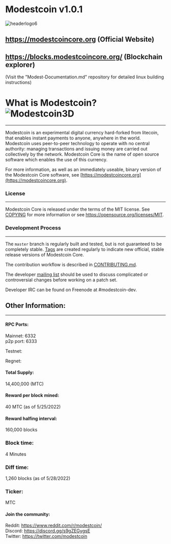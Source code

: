 Modestcoin v1.0.1
=====================================
![headerlogo6](https://user-images.githubusercontent.com/99905005/170703840-e75ace8d-13f8-474c-bc5d-3ff17ec823a6.png)
## https://modestcoincore.org (Official Website)
## https://blocks.modestcoincore.org/ (Blockchain explorer)                                                       
                                                                             

(Visit the "Modest-Documentation.md" repository for detailed linux building instructions)

# What is Modestcoin? ![Modestcoin3D](https://user-images.githubusercontent.com/99905005/170621321-df3be5ed-81f4-42fd-ab6f-04f31376b46b.png)
----------------

Modestcoin is an experimental digital currency hard-forked from litecoin, that enables instant payments to
anyone, anywhere in the world. Modestcoin uses peer-to-peer technology to operate
with no central authority: managing transactions and issuing money are carried
out collectively by the network. Modestcoin Core is the name of open source
software which enables the use of this currency.

For more information, as well as an immediately useable, binary version of
the Modestcoin Core software, see [https://modestcoincore.org](https://modestcoincore.org).

### License
-------

Modestcoin Core is released under the terms of the MIT license. See [COPYING](COPYING) for more
information or see https://opensource.org/licenses/MIT.

### Development Process
-------------------

The `master` branch is regularly built and tested, but is not guaranteed to be
completely stable. [Tags](https://github.com/modestcoin-project/modestcoin/tags) are created
regularly to indicate new official, stable release versions of Modestcoin Core.

The contribution workflow is described in [CONTRIBUTING.md](CONTRIBUTING.md).

The developer [mailing list](https://groups.google.com/forum/#!forum/modestcoin-dev)
should be used to discuss complicated or controversial changes before working
on a patch set.

Developer IRC can be found on Freenode at #modestcoin-dev.

## Other Information:
-------
#### RPC Ports:
Mainnet: 6332                                                    
p2p port: 6333

Testnet:

Regnet:


#### Total Supply:
14,400,000 (MTC)

#### Reward per block mined:
40 MTC (as of 5/25/2022)

#### Reward halfing interval:
160,000 blocks

### Block time:
4 Minutes

### Diff time:
1,260 blocks (as of 5/28/2022)

### Ticker:
MTC

#### Join the community:
Reddit: https://www.reddit.com/r/modestcoin/                                                                                                                           
Discord: https://discord.gg/s9gZEGygsE                                                                                                                                 
Twitter: https://twitter.com/modestcoin                                                                                                                               

